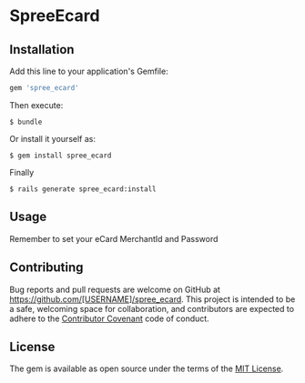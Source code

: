 # SpreeEcard

## Installation

Add this line to your application's Gemfile:

```ruby
gem 'spree_ecard'
```

Then execute:

    $ bundle

Or install it yourself as:

    $ gem install spree_ecard

Finally 

    $ rails generate spree_ecard:install

## Usage

Remember to set your eCard MerchantId and Password

## Contributing

Bug reports and pull requests are welcome on GitHub at https://github.com/[USERNAME]/spree_ecard. This project is intended to be a safe, welcoming space for collaboration, and contributors are expected to adhere to the [Contributor Covenant](http://contributor-covenant.org) code of conduct.


## License

The gem is available as open source under the terms of the [MIT License](http://opensource.org/licenses/MIT).

